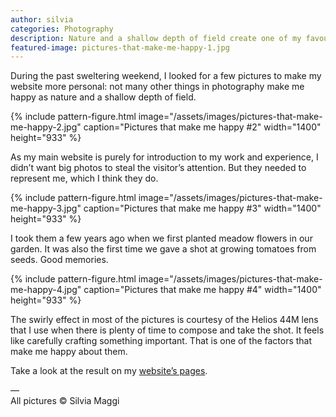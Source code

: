 ```yaml
---
author: silvia
categories: Photography
description: Nature and a shallow depth of field create one of my favourite photography style. Here I present four pictures that make me happy.
featured-image: pictures-that-make-me-happy-1.jpg
---
```

During the past sweltering weekend, I looked for a few pictures to make my website more personal: not many other things in photography make me happy as nature and a shallow depth of field.

<!--more-->

{% include pattern-figure.html image="/assets/images/pictures-that-make-me-happy-2.jpg" caption="Pictures that make me happy #2" width="1400" height="933" %}

As my main website is purely for introduction to my work and experience, I didn’t want big photos to steal the visitor’s attention. But they needed to represent me, which I think they do.

{% include pattern-figure.html image="/assets/images/pictures-that-make-me-happy-3.jpg" caption="Pictures that make me happy #3" width="1400" height="933" %}

I took them a few years ago when we first planted meadow flowers in our garden. It was also the first time we gave a shot at growing tomatoes from seeds. Good memories.

{% include pattern-figure.html image="/assets/images/pictures-that-make-me-happy-4.jpg" caption="Pictures that make me happy #4" width="1400" height="933" %}

The swirly effect in most of the pictures is courtesy of the Helios 44M lens that I use when there is plenty of time to compose and take the shot. It feels like carefully crafting something important. That is one of the factors that make me happy about them.

Take a look at the result on my [website’s pages](https://silviamaggidesign.com/).

––  
All pictures © Silvia Maggi
